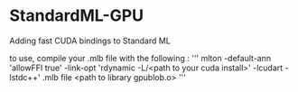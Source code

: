 # StandardML-GPU
Adding fast CUDA bindings to Standard ML


to use, compile your .mlb file with the following : 
'''
mlton -default-ann 'allowFFI true' -link-opt 'rdynamic -L/\<path to your cuda install\>' -lcudart -lstdc++' .mlb file \<path to library gpublob.o\>
'''

